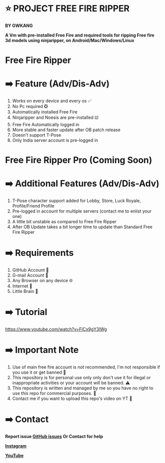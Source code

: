 # ⭐ PROJECT FREE FIRE RIPPER 
**BY GWKANG**

**A Vm with pre-installed Free Fire and required tools for ripping Free fire 3d models using ninjaripper, on Android/Mac/Windows/Linux**

# Free Fire Ripper
# ➡️ Feature (Adv/Dis-Adv)
1. Works on every device and every os ✅
2. No Pc required ❎
3. Automatically installed Free Fire
4. Ninjaripper and Noesis are pre-installed ☑️
5. Free Fire Automatically logged in
6. More stable and faster update after OB patch release
7. Doesn't support T-Pose
8. Only India server account is pre-logged in 


# Free Fire Ripper Pro (Coming Soon)
# ➡️ Additional Features (Adv/Dis-Adv) 
1. T-Pose character support added for Lobby, Store, Luck Royale, Profile/Friend Profile
2. Pre-logged in account for multiple servers (contact me to enlist your one)
3. A little bit unstable as compared to Free Fire Ripper
4. After OB Update takes a bit longer time to update than Standard Free Fire Ripper

# ➡️ Requirements 
1. GitHub Account 🔑
2. G-mail Account 📧
3. Any Browser on any device 🌐
4. Internet 🛜
5. Little Brain 🧠

# ➡️ Tutorial
https://www.youtube.com/watch?v=FlCx9gY3lWg

# ➡️ Important Note
1. Use of main free fire account is not recommended, I'm not responsible if you use it or get banned 🚫 
1. This repository is for personal use only only don't use it for illegal or inappropriate activities or your account will be banned. ⚠️
2. This repository is written and managed by me so you have no right to use this repo for commercial purposes. 👿
3. Contact me if you want to upload this repo's video on YT 📮

# ➡️ Contact

**Report issue [GitHub issues](https://github.com/indexkang/FreeFireRipper/issues)
Or Contact for help**

**[Instagram](https://www.instagram.com/inderx_kang)**

**[YouTube](https://youtube.com/@GW_KANG)**


